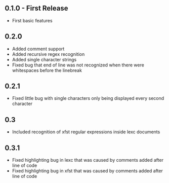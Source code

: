 ## 0.1.0 - First Release
* First basic features

## 0.2.0
* Added comment support
* Added recursive regex recognition
* Added single character strings
* Fixed bug that end of line was not recognized when there were whitespaces before the linebreak

## 0.2.1
* Fixed little bug with single characters only being displayed every second character

## 0.3
* Included recognition of xfst regular expressions inside lexc documents

## 0.3.1
* Fixed highlighting bug in lexc that was caused by comments added after line of code
* Fixed highlighting bug in xfst that was caused by comments added after line of code
